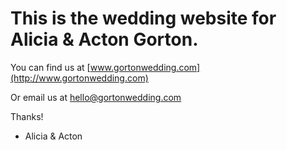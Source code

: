 # This is the wedding website for Alicia & Acton Gorton. 

You can find us at [www.gortonwedding.com](http://www.gortonwedding.com)

Or email us at hello@gortonwedding.com

Thanks!
- Alicia & Acton 
